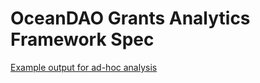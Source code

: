 # OceanDAO Grants Analytics Framework Spec

[Example output for ad-hoc analysis](https://docs.google.com/spreadsheets/d/1L0DszSfkb_hx1WKRcbeenklJdK78G9Gx9TAsjVa3ZF8/edit#gid=0)
